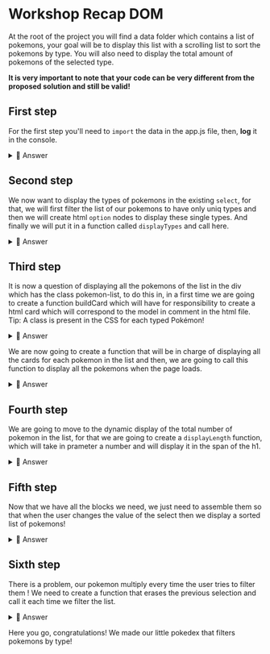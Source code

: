 # Workshop Recap DOM

At the root of the project you will find a data folder which contains a list of pokemons, your goal will be to display this list with a scrolling list to sort the pokemons by type. You will also need to display the total amount of pokemons of the selected type.

**It is very important to note that your code can be very different from the proposed solution and still be valid!**

## First step

For the first step you'll need to `import` the data in the app.js file, then, **log** it in the console.

<details>
  <summary>🙈 Answer</summary>

```js
import pokemons from "./data/pokemons.js";

console.log(pokemons);
```

</details>

## Second step

We now want to display the types of pokemons in the existing `select`, for that, we will first filter the list of our pokemons to have only uniq types and then we will create html `option` nodes to display these single types.
And finally we will put it in a function called `displayTypes` and call here.

<details>
  <summary>🙈 Answer</summary>

```js
const displayTypes = () => {
  const types = [...new Set(pokemons.map((pokemon) => pokemon.types).flat())];

  const select = document.querySelector("select");

  types.forEach((type) => {
    const opt = document.createElement("option");

    opt.value = type;
    opt.innerText = type;

    select.appendChild(opt);
  });
};

displayTypes();
```

</details>

## Third step

It is now a question of displaying all the pokemons of the list in the div which has the class pokemon-list, to do this in, in a first time we are going to create a function buildCard which will have for responsibility to create a html card which will correspond to the model in comment in the html file.
Tip: A class is present in the CSS for each typed Pokémon!

<details>
  <summary>🙈 Answer</summary>

```js
const buildCard = (pokemon) => {
  const card = document.createElement("div");

  card.classList.add("card");

  const img = document.createElement("img");
  img.src = pokemon.img;

  const p = document.createElement("p");
  p.innerText = pokemon.name;

  const ul = document.createElement("ul");

  ul.classList.add("type-list");

  pokemon.types.forEach((type) => {
    const li = document.createElement("li");
    li.classList.add("type-list-item", type);
    li.textContent = type;

    ul.appendChild(li);
  });

  card.append(img, p, ul);

  return card;
};
```

</details>

We are now going to create a function that will be in charge of displaying all the cards for each pokemon in the list and then, we are going to call this function to display all the pokemons when the page loads.

<details>
  <summary>🙈 Answer</summary>

```js
const displayPokemons = (pokemons) => {
  const pokemonList = document.querySelector(".pokemon-list");

  const pokemonCards = pokemons.map((pokemon) => buildCard(pokemon));

  pokemonCards.forEach((pokemonCard) => {
    pokemonList.appendChild(pokemonCard);
  });
};

displayPokemons(pokemons);
```

</details>

## Fourth step

We are going to move to the dynamic display of the total number of pokemon in the list, for that we are going to create a `displayLength` function, which will take in prameter a number and will display it in the span of the h1.

<details>
  <summary>🙈 Answer</summary>

```js
const displayLength = (length) => {
  const h1 = document.querySelector("h1");
  h1.querySelector("span").textContent = length;
};
```

Il ne nous reste plus qu'a appeler cette fonction avant d'appeler `displayPokemons` !

</details>

## Fifth step

Now that we have all the blocks we need, we just need to assemble them so that when the user changes the value of the select then we display a sorted list of pokemons!

<details>
  <summary>🙈 Answer</summary>

```js
const select = document.querySelector("select");

select.addEventListener("change", (event) => {
  const filteredPokemons = pokemons.filter(
    (pokemon) =>
      pokemon.types.includes(event.target.value) || event.target.value === "All"
  );

  displayLength(filteredPokemons.length);
  displayPokemons(filteredPokemons);
});
```

</details>

## Sixth step

There is a problem, our pokemon multiply every time the user tries to filter them !
We need to create a function that erases the previous selection and call it each time we filter the list.

<details>
  <summary>🙈 Answer</summary>

```js
const removeChildNodes = (parent) => {
  while (parent.firstChild) {
    parent.removeChild(parent.firstChild);
  }
};
```

Once this function is created, we add it to the `displayPokemons` function!

```js
const displayPokemons = (pokemons) => {
  const pokemonList = document.querySelector(".pokemon-list");

  removeChildNodes(pokemonList);

  const pokemonCards = pokemons.map((pokemon) => buildCard(pokemon));

  pokemonCards.forEach((pokemonCard) => {
    pokemonList.appendChild(pokemonCard);
  });
};
```

</details>

Here you go, congratulations! We made our little pokedex that filters pokemons by type!

